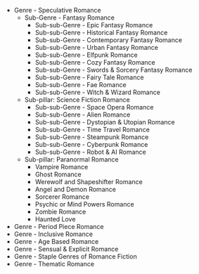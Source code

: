 - Genre - Speculative Romance
	- Sub-Genre - Fantasy Romance
		- Sub-sub-Genre - Epic Fantasy Romance
		- Sub-sub-Genre - Historical Fantasy Romance
		- Sub-sub-Genre - Contemporary Fantasy Romance
		- Sub-sub-Genre - Urban Fantasy Romance
		- Sub-sub-Genre - Elfpunk Romance
		- Sub-sub-Genre - Cozy Fantasy Romance
		- Sub-sub-Genre - Swords & Sorcery Fantasy Romance
		- Sub-sub-Genre - Fairy Tale Romance
		- Sub-sub-Genre - Fae Romance
		- Sub-sub-Genre - Witch & Wizard Romance
    - Sub-pillar: Science Fiction Romance
		- Sub-sub-Genre - Space Opera Romance
		- Sub-sub-Genre - Alien Romance
		- Sub-sub-Genre - Dystopian & Utopian Romance
		- Sub-sub-Genre - Time Travel Romance
		- Sub-sub-Genre - Steampunk Romance
		- Sub-sub-Genre - Cyberpunk Romance
		- Sub-sub-Genre - Robot & AI Romance
    - Sub-pillar: Paranormal Romance
		- Vampire Romance
		- Ghost Romance
		- Werewolf and Shapeshifter Romance
		- Angel and Demon Romance
		- Sorcerer Romance
		- Psychic or Mind Powers Romance
		- Zombie Romance
		- Haunted Love
- Genre - Period Piece Romance
- Genre - Inclusive Romance
- Genre - Age Based Romance
- Genre - Sensual & Explicit Romance
- Genre - Staple Genres of Romance Fiction
- Genre - Thematic Romance
